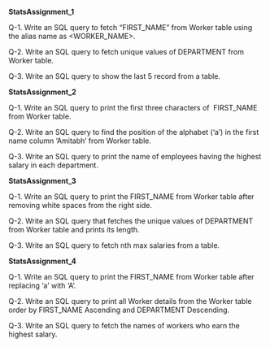 
**StatsAssignment_1**

  Q-1. Write an SQL query to fetch “FIRST_NAME” from Worker table using the alias name as &lt;WORKER_NAME&gt;.
  
  Q-2. Write an SQL query to fetch unique values of DEPARTMENT from Worker table.
  
  Q-3. Write an SQL query to show the last 5 record from a table.

**StatsAssignment_2**

  Q-1. Write an SQL query to print the first three characters of  FIRST_NAME from Worker table.
  
   Q-2. Write an SQL query to find the position of the alphabet (‘a’) in the first name column ‘Amitabh’ from Worker table.
   
  Q-3. Write an SQL query to print the name of employees having the highest salary in each department.

**StatsAssignment_3**

  Q-1. Write an SQL query to print the FIRST_NAME from Worker table after removing white spaces from the right side.
  
  Q-2. Write an SQL query that fetches the unique values of DEPARTMENT from Worker table and prints its length.
  
  Q-3. Write an SQL query to fetch nth max salaries from a table.

**StatsAssignment_4**

  Q-1. Write an SQL query to print the FIRST_NAME from Worker table after replacing ‘a’ with ‘A’.
  
  Q-2. Write an SQL query to print all Worker details from the Worker table order by FIRST_NAME Ascending and DEPARTMENT Descending.
  
  Q-3. Write an SQL query to fetch the names of workers who earn the highest salary.
